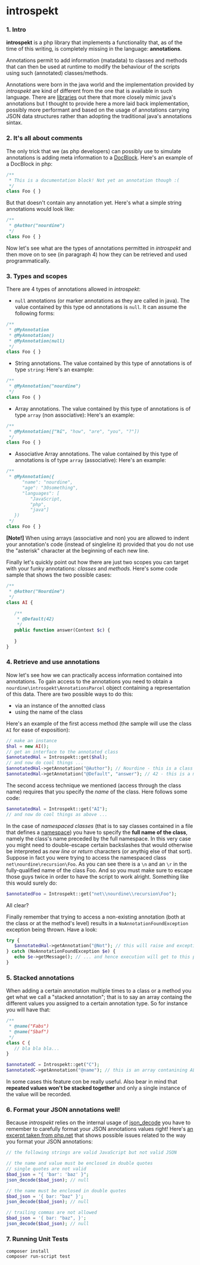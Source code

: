 introspekt
==========

### 1. Intro

**introspekt** is a php library that implements a functionality that, as of the time of this writing, is completely missing in the language: **annotations**.

Annotations permit to add information (matadata) to classes and methods that can then be used at runtime to modify the behaviour of the scripts using such (annotated) classes/methods.

Annotations were born in the java world and the implementation provided by _introspekt_ are kind of different from the one that is available in such language. There are [libraries](https://github.com/jsuchal/addendum) out there that more closely mimic java's annotations but I thought to provide here a more laid back implementation, possibly more performant and based on the usage of annotations carrying JSON data structures rather than adopting the traditional java's annotations sintax.

### 2. It's all about comments

The only trick that we (as php developers) can possibly use to simulate annotations is adding meta information to a [DocBlock](http://en.wikipedia.org/wiki/PHPDoc#DocBlock). Here's an example of a DocBlock in php:

```php
/**
 * This is a documentation block! Not yet an annotation though :(
 */
class Foo { }
```

But that doesn't contain any annotation yet. Here's what a simple string annotations would look like:

```php
/**
 * @Author("nourdine")
 */
class Foo { }
```

Now let's see what are the types of annotations permitted in _introspekt_ and then move on to see (in paragraph 4) how they can be retrieved and used programmatically.

### 3. Types and scopes

There are 4 types of annotations allowed in _introspekt_:

  * `null` annotations (or marker annotations as they are called in java). The value contained by this type od annotations is `null`. It can assume the following forms: 

```php
/**
 * @MyAnnotation
 * @MyAnnotation()
 * @MyAnnotation(null)
 */
class Foo { }
```

  * String annotations. The value contained by this type of annotations is of type `string`: Here's an example: 

```php
/**
 * @MyAnnotation("nourdine")
 */
class Foo { }
```

  * Array annotations. The value contained by this type of annotations is of type `array` (non associative): Here's an example: 

```php
/**
 * @MyAnnotation(["hi", "how", "are", "you", "?"])
 */
class Foo { }
```

  * Associative Array annotations. The value contained by this type of annotations is of type `array` (associative): Here's an example: 

```php
/**
 * @MyAnnotation({
      "name": "nourdine",
      "age": "30something",
      "languages": [
         "JavaScript,
         "php",
         "java"]
   })
 */
class Foo { }
```

**[Note!]** When using arrays (associative and non) you are allowed to indent your annotation's code (instead of singleline it) provided that you do not use the "asterisk" character at the beginning of each new line.

Finally let's quickly point out how there are just two scopes you can target with your funky annotations: _classes_ and _methods_. Here's some code sample that shows the two possible cases:

```php
/**
 * @Author("Nourdine")
 */
class AI { 
   
   /**
    * @Default(42)
    */
   public function answer(Context $c) {
      
   } 
}
```

### 4. Retrieve and use annotations

Now let's see how we can practically access information contained into annotations. To gain access to the annotations you need to obtain a `nourdine\introspekt\AnnotationsParcel` object containing a representation of this data. There are two possible ways to do this:

  * via an instance of the annotted class 
  * using the name of the class

Here's an example of the first access method (the sample will use the class `AI` for ease of exposition):

```php
// make an instance
$hal = new AI();
// get an interface to the annotated class
$annotatedHal = Introspekt::get($hal);
// and now do cool things ...
$annotatedHal->getAnnotation("@Author"); // Nourdine - this is a class annotation 
$annotatedHal->getAnnotation("@Default", "answer"); // 42 - this is a method annotation
```

The second access technique we mentioned (access through the class name) requires that you specify the _name_ of the class. Here follows some code:

```php
$annotatedHal = Introspekt::get("AI");
// and now do cool things as above ...
```

In the case of _namespaced classes_ (that is to say classes contained in a file that defines a [namespace](http://php.net/manual/en/language.namespaces.php)) you have to specify the **full name of the class**, namely the class's name preceded by the full namespace. In this very case you might need to double-escape certain backslashes that would otherwise be interpreted as _new line_ or _return_ characters (or anythig else of that sort). Suppose in fact you were trying to access the namespaced class `net\nourdine\recursion\Foo`. As you can see there is a `\n` and an `\r` in the fully-qualified name of the class Foo. And so you must make sure to escape those guys twice in order to have the script to work alright. Something like this would surely do:

```php
$annotatedFoo = Introspekt::get("net\\nourdine\\recursion\Foo");
```

All clear? 

Finally remember that trying to access a non-existing annotation (both at the class or at the method's level) results in a `NoAnnotationFoundException` exception being thrown. Have a look: 

```php
try {
   $annotatedHal->getAnnotation("@Not"); // this will raise and exception ...
} catch (NoAnnotationFoundException $e) {
   echo $e->getMessage(); // ... and hence execution will get to this point!
}
```

### 5. Stacked annotations

When adding a certain annotation multiple times to a class or a method you get what we call a "stacked annotation"; that is to say an array containg the different values you assigned to a certain annotation type. So for instance you will have that:

```php
/**
 * @name("Fabs")
 * @name("Sbaf")
 */
class C {
   // bla bla bla...
}

$annotatedC = Introspekt::get("C");
$annotatedC->getAnnotation("@name"); // this is an array contanining ALL the names assigned to C using the @name annotation (namely Fabs and Sabf)
```

In some cases this feature con be really useful. Also bear in mind that **repeated values won't be stacked together** and only a single instance of the value will be recorded.

### 6. Format your JSON annotations well!

Because _introspekt_ relies on the internal usage of [json_decode](http://ch2.php.net/manual/en/function.json-decode.php) you have to remember to carefully format your JSON annotations values right! Here's [an excerpt taken from php.net](http://www.php.net/manual/en/function.json-decode.php#example-3422) that shows possible issues related to the way you format your JSON annotations:

```php
// the following strings are valid JavaScript but not valid JSON

// the name and value must be enclosed in double quotes
// single quotes are not valid 
$bad_json = "{ 'bar': 'baz' }";
json_decode($bad_json); // null

// the name must be enclosed in double quotes
$bad_json = '{ bar: "baz" }';
json_decode($bad_json); // null

// trailing commas are not allowed
$bad_json = '{ bar: "baz", }';
json_decode($bad_json); // null
```

### 7. Running Unit Tests

```
composer install
composer run-script test
```
